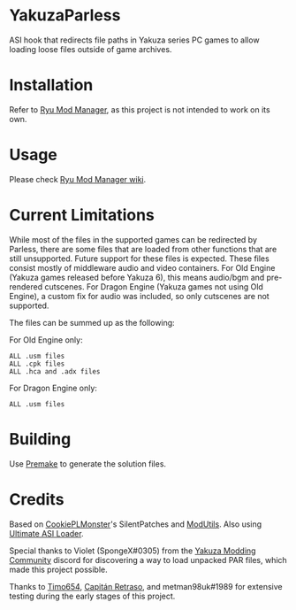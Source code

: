 # YakuzaParless
ASI hook that redirects file paths in Yakuza series PC games to allow loading loose files outside of game archives.

# Installation
Refer to [Ryu Mod Manager](https://github.com/SutandoTsukai181/RyuModManager), as this project is not intended to work on its own.

# Usage
Please check [Ryu Mod Manager wiki](https://github.com/SutandoTsukai181/RyuModManager/wiki).

# Current Limitations
While most of the files in the supported games can be redirected by Parless, there are some files that are loaded from other functions that are still unsupported. Future support for these files is expected. These files consist mostly of middleware audio and video containers. For Old Engine (Yakuza games released before Yakuza 6), this means audio/bgm and pre-rendered cutscenes. For Dragon Engine (Yakuza games not using Old Engine), a custom fix for audio was included, so only cutscenes are not supported.

The files can be summed up as the following:

For Old Engine only:
```
ALL .usm files
ALL .cpk files
ALL .hca and .adx files
```

For Dragon Engine only:
```
ALL .usm files
```

# Building
Use [Premake](https://premake.github.io/) to generate the solution files.

# Credits
Based on [CookiePLMonster](https://github.com/CookiePLMonster)'s SilentPatches and [ModUtils](https://github.com/CookiePLMonster/ModUtils). Also using [Ultimate ASI Loader](https://github.com/ThirteenAG/Ultimate-ASI-Loader).

Special thanks to Violet (SpongeX#0305) from the [Yakuza Modding Community](https://discord.gg/WQutWJq) discord for discovering a way to load unpacked PAR files, which made this project possible.

Thanks to [Timo654](https://github.com/Timo654), [Capitán Retraso](https://github.com/CapitanRetraso), and metman98uk#1989 for extensive testing during the early stages of this project.
